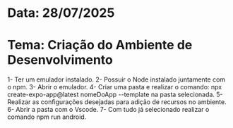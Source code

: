 <h1>Data: 28/07/2025</h1>
<h1>Tema: Criação do Ambiente de Desenvolvimento</h1>

1- Ter um emulador instalado.
2- Possuir o Node instalado juntamente com o npm.
3- Abrir o emulador.
4- Criar uma pasta e realizar o comando: npx create-expo-app@latest nomeDoApp --template na pasta selecionada.
5- Realizar as configurações desejadas para adição de recursos no ambiente.
6- Abrir a pasta com o Vscode.
7- Com tudo já selecionado realizar o comando npm run android.